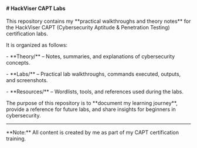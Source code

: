 #### \# HackViser CAPT Labs



This repository contains my \*\*practical walkthroughs and theory notes\*\* for the HackViser CAPT (Cybersecurity Aptitude \& Penetration Testing) certification labs.  



It is organized as follows:



\- \*\*Theory/\*\* – Notes, summaries, and explanations of cybersecurity concepts.

\- \*\*Labs/\*\* – Practical lab walkthroughs, commands executed, outputs, and screenshots.

\- \*\*Resources/\*\* – Wordlists, tools, and references used during the labs.



The purpose of this repository is to \*\*document my learning journey\*\*, provide a reference for future labs, and share insights for beginners in cybersecurity.



---



\*\*Note:\*\* All content is created by me as part of my CAPT certification training.



